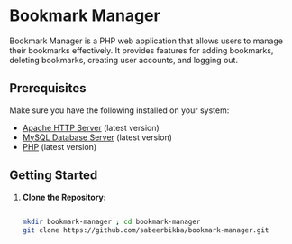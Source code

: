# Bookmark Manager

Bookmark Manager is a PHP web application that allows users to manage their bookmarks effectively. It provides features for adding bookmarks, deleting bookmarks, creating user accounts, and logging out.

## Prerequisites

Make sure you have the following installed on your system:

- [Apache HTTP Server](https://httpd.apache.org/) (latest version)
- [MySQL Database Server](https://www.mysql.com/) (latest version)
- [PHP](https://www.php.net/) (latest version)


## Getting Started

1. **Clone the Repository:**

   ```bash
  
   mkdir bookmark-manager ; cd bookmark-manager  
   git clone https://github.com/sabeerbikba/bookmark-manager.git
